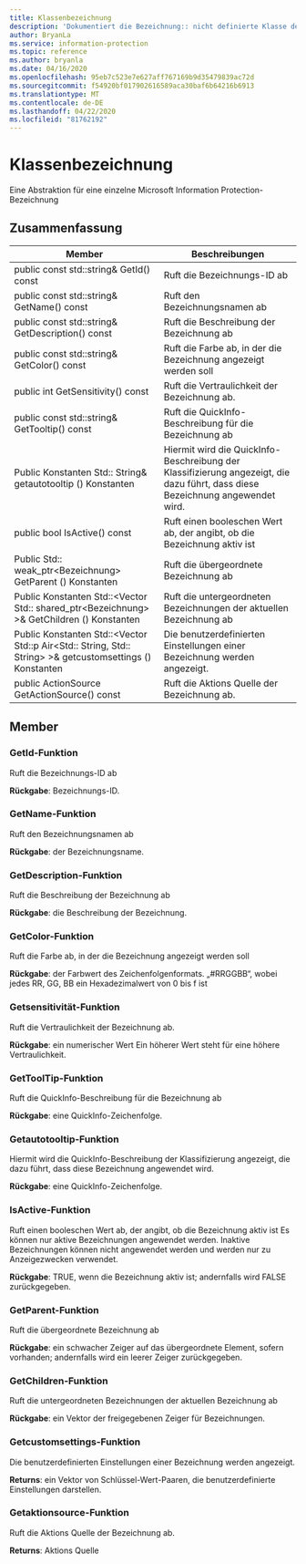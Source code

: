 ```yaml
---
title: Klassenbezeichnung
description: 'Dokumentiert die Bezeichnung:: nicht definierte Klasse des Microsoft Information Protection (MIP) SDK.'
author: BryanLa
ms.service: information-protection
ms.topic: reference
ms.author: bryanla
ms.date: 04/16/2020
ms.openlocfilehash: 95eb7c523e7e627aff767169b9d35479839ac72d
ms.sourcegitcommit: f54920bf017902616589aca30baf6b64216b6913
ms.translationtype: MT
ms.contentlocale: de-DE
ms.lasthandoff: 04/22/2020
ms.locfileid: "81762192"
---
```

# <a name="class-label"></a>Klassenbezeichnung 
Eine Abstraktion für eine einzelne Microsoft Information Protection-Bezeichnung
  
## <a name="summary"></a>Zusammenfassung
 Member                        | Beschreibungen                                
--------------------------------|---------------------------------------------
public const std::string& GetId() const  |  Ruft die Bezeichnungs-ID ab
public const std::string& GetName() const  |  Ruft den Bezeichnungsnamen ab
public const std::string& GetDescription() const  |  Ruft die Beschreibung der Bezeichnung ab
public const std::string& GetColor() const  |  Ruft die Farbe ab, in der die Bezeichnung angezeigt werden soll
public int GetSensitivity() const  |  Ruft die Vertraulichkeit der Bezeichnung ab.
public const std::string& GetTooltip() const  |  Ruft die QuickInfo-Beschreibung für die Bezeichnung ab
Public Konstanten Std:: String& getautotooltip () Konstanten  |  Hiermit wird die QuickInfo-Beschreibung der Klassifizierung angezeigt, die dazu führt, dass diese Bezeichnung angewendet wird.
public bool IsActive() const  |  Ruft einen booleschen Wert ab, der angibt, ob die Bezeichnung aktiv ist
Public Std:: weak_ptr\<Bezeichnung\> GetParent () Konstanten  |  Ruft die übergeordnete Bezeichnung ab
Public Konstanten Std::\<Vector Std:: shared_ptr\<Bezeichnung\> \>& GetChildren () Konstanten  |  Ruft die untergeordneten Bezeichnungen der aktuellen Bezeichnung ab
Public Konstanten Std::\<Vector Std::p Air\<Std:: String, Std:: String\> \>& getcustomsettings () Konstanten  |  Die benutzerdefinierten Einstellungen einer Bezeichnung werden angezeigt.
public ActionSource GetActionSource() const  |  Ruft die Aktions Quelle der Bezeichnung ab.
  
## <a name="members"></a>Member
  
### <a name="getid-function"></a>GetId-Funktion
Ruft die Bezeichnungs-ID ab

  
**Rückgabe**: Bezeichnungs-ID.
  
### <a name="getname-function"></a>GetName-Funktion
Ruft den Bezeichnungsnamen ab

  
**Rückgabe**: der Bezeichnungsname.
  
### <a name="getdescription-function"></a>GetDescription-Funktion
Ruft die Beschreibung der Bezeichnung ab

  
**Rückgabe**: die Beschreibung der Bezeichnung.
  
### <a name="getcolor-function"></a>GetColor-Funktion
Ruft die Farbe ab, in der die Bezeichnung angezeigt werden soll

  
**Rückgabe**: der Farbwert des Zeichenfolgenformats. „#RRGGBB“, wobei jedes RR, GG, BB ein Hexadezimalwert von 0 bis f ist
  
### <a name="getsensitivity-function"></a>Getsensitivität-Funktion
Ruft die Vertraulichkeit der Bezeichnung ab.

  
**Rückgabe**: ein numerischer Wert Ein höherer Wert steht für eine höhere Vertraulichkeit.
  
### <a name="gettooltip-function"></a>GetToolTip-Funktion
Ruft die QuickInfo-Beschreibung für die Bezeichnung ab

  
**Rückgabe**: eine QuickInfo-Zeichenfolge.
  
### <a name="getautotooltip-function"></a>Getautotooltip-Funktion
Hiermit wird die QuickInfo-Beschreibung der Klassifizierung angezeigt, die dazu führt, dass diese Bezeichnung angewendet wird.

  
**Rückgabe**: eine QuickInfo-Zeichenfolge.
  
### <a name="isactive-function"></a>IsActive-Funktion
Ruft einen booleschen Wert ab, der angibt, ob die Bezeichnung aktiv ist
Es können nur aktive Bezeichnungen angewendet werden. Inaktive Bezeichnungen können nicht angewendet werden und werden nur zu Anzeigezwecken verwendet. 

  
**Rückgabe**: TRUE, wenn die Bezeichnung aktiv ist; andernfalls wird FALSE zurückgegeben.
  
### <a name="getparent-function"></a>GetParent-Funktion
Ruft die übergeordnete Bezeichnung ab

  
**Rückgabe**: ein schwacher Zeiger auf das übergeordnete Element, sofern vorhanden; andernfalls wird ein leerer Zeiger zurückgegeben.
  
### <a name="getchildren-function"></a>GetChildren-Funktion
Ruft die untergeordneten Bezeichnungen der aktuellen Bezeichnung ab

  
**Rückgabe**: ein Vektor der freigegebenen Zeiger für Bezeichnungen.
  
### <a name="getcustomsettings-function"></a>Getcustomsettings-Funktion
Die benutzerdefinierten Einstellungen einer Bezeichnung werden angezeigt.

  
**Returns**: ein Vektor von Schlüssel-Wert-Paaren, die benutzerdefinierte Einstellungen darstellen.
  
### <a name="getactionsource-function"></a>Getaktionsource-Funktion
Ruft die Aktions Quelle der Bezeichnung ab.

  
**Returns**: Aktions Quelle